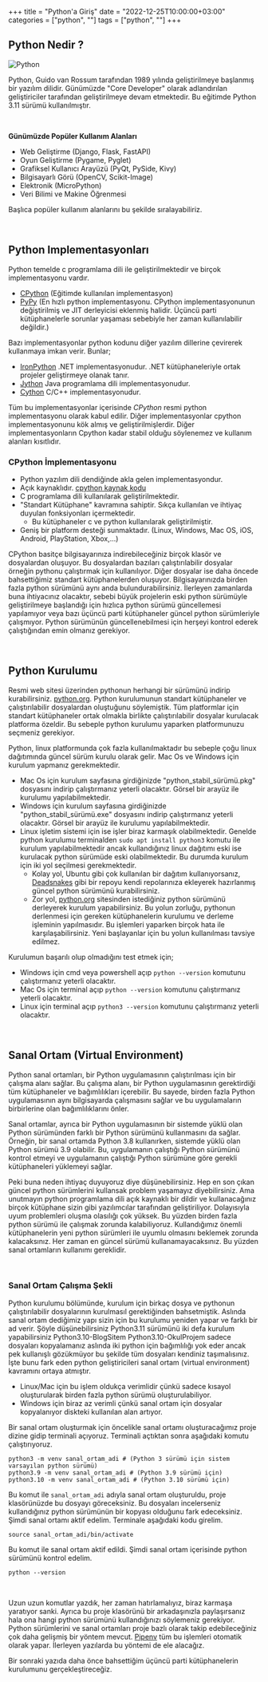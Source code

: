 +++
title = "Python'a Giriş"
date = "2022-12-25T10:00:00+03:00"
categories = ["python", ""]
tags = ["python", ""]
+++


## Python Nedir ?

![Python](python-logo.png)

Python, Guido van Rossum tarafından 1989 yılında geliştirilmeye başlanmış bir yazılım dilidir.
Günümüzde "Core Developer" olarak adlandırılan geliştiriciler tarafından geliştirilmeye devam etmektedir.
Bu eğitimde Python 3.11 sürümü kullanılmıştır.

&nbsp;
&nbsp;

**Günümüzde Popüler Kullanım Alanları**
- Web Geliştirme (Django, Flask, FastAPI)
- Oyun Geliştirme (Pygame, Pyglet)
- Grafiksel Kullanıcı Arayüzü (PyQt, PySide, Kivy)
- Bilgisayarlı Görü (OpenCV, Scikit-Image)
- Elektronik (MicroPython)
- Veri Bilimi ve Makine Öğrenmesi

Başlıca popüler kullanım alanlarını bu şekilde sıralayabiliriz.

&nbsp;
## Python Implementasyonları

Python temelde c programlama dili ile geliştirilmektedir ve birçok implementasyonu vardır. 

- [CPython](https://www.python.org/) (Eğitimde kullanılan implementasyon) 
- [PyPy](https://www.pypy.org/) (En hızlı python implementasyonu. CPython implementasyonunun değiştirilmiş ve JIT derleyicisi eklenmiş halidir. Üçüncü parti kütüphanelerle sorunlar yaşaması sebebiyle her zaman kullanılabilir değildir.)

Bazı implementasyonlar python kodunu diğer yazılım dillerine çevirerek kullanmaya imkan verir. Bunlar;
- [IronPython](https://ironpython.net/) .NET implementasyonudur. .NET kütüphaneleriyle ortak projeler geliştirmeye olanak tanır.
- [Jython](https://www.jython.org/) Java programlama dili implementasyonudur.
- [Cython](https://cython.org/) C/C++ implementasyonudur.

Tüm bu implementasyonlar içerisinde *CPython* resmi python implementasyonu olarak kabul edilir. Diğer implementasyonlar cpython implementasyonunu kök almış ve geliştirilmişlerdir. Diğer implementasyonların Cpython kadar stabil olduğu söylenemez ve kullanım alanları kısıtlıdır.

### CPython İmplementasyonu

- Python yazılım dili dendiğinde akla gelen implementasyondur. 
- Açık kaynaklıdır. [cpython kaynak kodu](https://github.com/python/cpython)
- C programlama dili kullanılarak geliştirilmektedir.
- "Standart Kütüphane" kavramına sahiptir. Sıkça kullanılan ve ihtiyaç duyulan fonksiyonları içermektedir.
    - Bu kütüphaneler c ve python kullanılarak geliştirilmiştir.
- Geniş bir platform desteği sunmaktadır. (Linux, Windows, Mac OS, iOS, Android, PlayStation, Xbox,...)


CPython basitçe bilgisayarınıza indirebileceğiniz birçok klasör ve dosyalardan oluşuyor. Bu dosyalardan bazıları çalıştırılabilir dosyalar örneğin pythonu çalıştırmak için kullanılıyor. Diğer dosyalar ise daha öncede bahsettiğimiz standart kütüphanelerden oluşuyor. Bilgisayarınızda birden fazla python sürümünü aynı anda bulundurabilirsiniz. İlerleyen zamanlarda buna ihtiyacınız olacaktır, sebebi büyük projelerin eski python sürümüyle geliştirilmeye başlandığı için hızlıca python sürümü güncellemesi yapılamıyor veya bazı üçüncü parti kütüphaneler güncel python sürümleriyle çalışmıyor. Python sürümünün güncellenebilmesi için herşeyi kontrol ederek çalıştığından emin olmanız gerekiyor.

&nbsp;

## Python Kurulumu

Resmi web sitesi üzerinden pythonun herhangi bir sürümünü indirip kurabilirsiniz. [python.org](https://www.python.org/downloads/).
Python kurulumunun standart kütüphaneler ve çalıştırılabilir dosyalardan oluştuğunu söylemiştik. Tüm platformlar için standart kütüphaneler ortak olmakla birlikte çalıştırılabilir dosyalar kurulacak platforma özeldir. Bu sebeple python kurulumu yaparken platformunuzu seçmeniz gerekiyor.

Python, linux platformunda çok fazla kullanılmaktadır bu sebeple çoğu linux dağıtımında güncel sürüm kurulu olarak gelir. Mac Os ve Windows için kurulum yapmanız gerekmektedir.


- Mac Os için kurulum sayfasına girdiğinizde "python_stabil_sürümü.pkg" dosyasını indirip çalıştırmanız yeterli olacaktır. Görsel bir arayüz ile kurulumu yapılabilmektedir.
- Windows için kurulum sayfasına girdiğinizde "python_stabil_sürümü.exe" dosyasını indirip çalıştırmanız yeterli olacaktır. Görsel bir arayüz ile kurulumu yapılabilmektedir.
- Linux işletim sistemi için ise işler biraz karmaşık olabilmektedir. Genelde python kurulumu terminalden `sudo apt install python3` komutu ile kurulum yapılabilmektedir ancak kullandığınız linux dağıtımı eski ise kurulacak python sürümüde eski olabilmektedir. Bu durumda kurulum için iki yol seçilmesi gerekmektedir.
    - Kolay yol, Ubuntu gibi çok kullanılan bir dağıtım kullanıyorsanız, [Deadsnakes](https://launchpad.net/~deadsnakes/+archive/ubuntu/ppa) gibi bir repoyu kendi repolarınıza ekleyerek hazırlanmış güncel python sürümünü kurabilirsiniz.
    - Zor yol, [python.org](https://www.python.org/downloads/) sitesinden istediğiniz python sürümünü derleyerek kurulum yapabilirsiniz. Bu yolun zorluğu, pythonun derlenmesi için gereken kütüphanelerin kurulumu ve derleme işleminin yapılmasıdır. Bu işlemleri yaparken birçok hata ile karşılaşabilirsiniz. Yeni başlayanlar için bu yolun kullanılması tavsiye edilmez.

Kurulumun başarılı olup olmadığını test etmek için;

- Windows için cmd veya powershell açıp `python --version` komutunu çalıştırmanız yeterli olacaktır.
- Mac Os için terminal açıp `python --version` komutunu çalıştırmanız yeterli olacaktır.
- Linux için terminal açıp `python3 --version` komutunu çalıştırmanız yeterli olacaktır.

&nbsp;

## Sanal Ortam (Virtual Environment)

Python sanal ortamları, bir Python uygulamasının çalıştırılması için bir çalışma alanı sağlar. Bu çalışma alanı, bir Python uygulamasının gerektirdiği tüm kütüphaneler ve bağımlılıkları içerebilir. Bu sayede, birden fazla Python uygulamasının aynı bilgisayarda çalışmasını sağlar ve bu uygulamaların birbirlerine olan bağımlılıklarını önler.

Sanal ortamlar, ayrıca bir Python uygulamasının bir sistemde yüklü olan Python sürümünden farklı bir Python sürümünü kullanmasını da sağlar. Örneğin, bir sanal ortamda Python 3.8 kullanırken, sistemde yüklü olan Python sürümü 3.9 olabilir. Bu, uygulamanın çalıştığı Python sürümünü kontrol etmeyi ve uygulamanın çalıştığı Python sürümüne göre gerekli kütüphaneleri yüklemeyi sağlar.

Peki buna neden ihtiyaç duyuyoruz diye düşünebilirsiniz. Hep en son çıkan güncel python sürümlerini kullansak problem yaşamayız diyebilirsiniz. Ama unutmayın python programlama dili açık kaynaklı bir dildir ve kullanacağınız birçok kütüphane sizin gibi yazılımcılar tarafından geliştiriliyor. Dolayısıyla uyum problemleri oluşma olasılığı çok yüksek. Bu yüzden birden fazla python sürümü ile çalışmak zorunda kalabiliyoruz. Kullandığımız önemli kütüphanelerin yeni python sürümleri ile uyumlu olmasını beklemek zorunda kalacaksınız. Her zaman en güncel sürümü kullanamayacaksınız. Bu yüzden sanal ortamların kullanımı gereklidir.

&nbsp;

### Sanal Ortam Çalışma Şekli

Python kurulumu bölümünde, kurulum için birkaç dosya ve pythonun çalıştırılabilir dosyalarının kurulmasıl gerektiğinden bahsetmiştik. Aslında sanal ortam dediğimiz yapı sizin için bu kurulumu yeniden yapar ve farklı bir ad verir. Şöyle düşünebilirsiniz Python3.11 sürümünü iki defa kurulum yapabilirsiniz Python3.10-BlogSitem Python3.10-OkulProjem sadece dosyaları kopyalamanız aslında iki python için bağımlılığı yok eder ancak pek kullanışlı gözükmüyor bu şekilde tüm dosyaları kendiniz taşımalısınız. İşte bunu fark eden python geliştiricileri sanal ortam (virtual environment) kavramını ortaya atmıştır.

- Linux/Mac için bu işlem oldukça verimlidir çünkü sadece kısayol oluşturularak birden fazla python sürümü oluşturulabiliyor.
- Windows için biraz az verimli çünkü sanal ortam için dosyalar kopyalanıyor diskteki kullanılan alan artıyor.


Bir sanal ortam oluşturmak için öncelikle sanal ortamı oluşturacağımız proje dizine gidip terminali açıyoruz. Terminali açtıktan sonra aşağıdaki komutu çalıştırıyoruz.

```shell
python3 -m venv sanal_ortam_adi # (Python 3 sürümü için sistem varsayılan python sürümü)
python3.9 -m venv sanal_ortam_adi # (Python 3.9 sürümü için)
python3.10 -m venv sanal_ortam_adi # (Python 3.10 sürümü için)
```

Bu komut ile `sanal_ortam_adi` adıyla sanal ortam oluşturuldu, proje klasörünüzde bu dosyayı göreceksiniz. Bu dosyaları incelerseniz kullandığınız python sürümünün bir kopyası olduğunu fark edeceksiniz. Şimdi sanal ortamı aktif edelim. Terminale aşağıdaki kodu girelim.

```shell
source sanal_ortam_adi/bin/activate
```


Bu komut ile sanal ortam aktif edildi. Şimdi sanal ortam içerisinde python sürümünü kontrol edelim.

```shell
python --version
```

&nbsp;
&nbsp;

Uzun uzun komutlar yazdık, her zaman hatırlamalıyız, biraz karmaşa yaratıyor sanki. Ayrıca bu proje klasörünü bir arkadaşınızla paylaşırsanız hala ona hangi python sürümünü kullandığınızı söylemeniz gerekiyor.
Python sürümlerini ve sanal ortamları proje bazlı olarak takip edebileceğiniz çok daha gelişmiş bir yöntem mevcut. [Pipenv](https://pipenv.pypa.io/en/latest/) tüm bu işlemleri otomatik olarak yapar. İlerleyen yazılarda bu yöntemi de ele alacağız.

Bir sonraki yazıda daha önce bahsettiğim üçüncü parti kütüphanelerin kurulumunu gerçekleştireceğiz.
